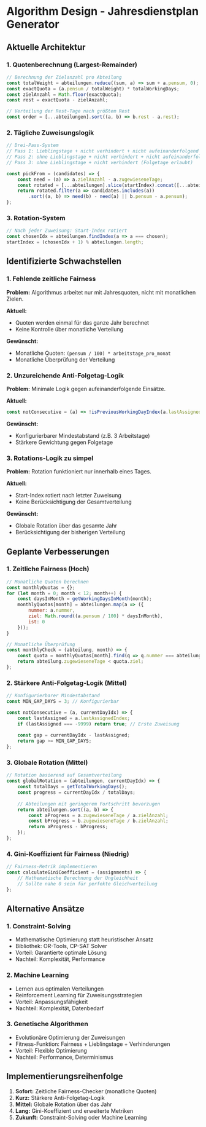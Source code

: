 # Algorithm Design - Jahresdienstplan Generator

## Aktuelle Architektur

### 1. Quotenberechnung (Largest-Remainder)
```javascript
// Berechnung der Zielanzahl pro Abteilung
const totalWeight = abteilungen.reduce((sum, a) => sum + a.pensum, 0);
const exactQuota = (a.pensum / totalWeight) * totalWorkingDays;
const zielAnzahl = Math.floor(exactQuota);
const rest = exactQuota - zielAnzahl;

// Verteilung der Rest-Tage nach größtem Rest
const order = [...abteilungen].sort((a, b) => b.rest - a.rest);
```

### 2. Tägliche Zuweisungslogik
```javascript
// Drei-Pass-System
// Pass 1: Lieblingstage + nicht verhindert + nicht aufeinanderfolgend
// Pass 2: ohne Lieblingstage + nicht verhindert + nicht aufeinanderfolgend  
// Pass 3: ohne Lieblingstage + nicht verhindert (Folgetage erlaubt)

const pickFrom = (candidates) => {
    const need = (a) => a.zielAnzahl - a.zugewieseneTage;
    const rotated = [...abteilungen].slice(startIndex).concat([...abteilungen].slice(0, startIndex));
    return rotated.filter(a => candidates.includes(a))
        .sort((a, b) => need(b) - need(a) || b.pensum - a.pensum);
};
```

### 3. Rotation-System
```javascript
// Nach jeder Zuweisung: Start-Index rotiert
const chosenIdx = abteilungen.findIndex(a => a === chosen);
startIndex = (chosenIdx + 1) % abteilungen.length;
```

## Identifizierte Schwachstellen

### 1. Fehlende zeitliche Fairness
**Problem:** Algorithmus arbeitet nur mit Jahresquoten, nicht mit monatlichen Zielen.

**Aktuell:**
- Quoten werden einmal für das ganze Jahr berechnet
- Keine Kontrolle über monatliche Verteilung

**Gewünscht:**
- Monatliche Quoten: `(pensum / 100) * arbeitstage_pro_monat`
- Monatliche Überprüfung der Verteilung

### 2. Unzureichende Anti-Folgetag-Logik
**Problem:** Minimale Logik gegen aufeinanderfolgende Einsätze.

**Aktuell:**
```javascript
const notConsecutive = (a) => !isPreviousWorkingDayIndex(a.lastAssignedIndex, dayIdx);
```

**Gewünscht:**
- Konfigurierbarer Mindestabstand (z.B. 3 Arbeitstage)
- Stärkere Gewichtung gegen Folgetage

### 3. Rotations-Logik zu simpel
**Problem:** Rotation funktioniert nur innerhalb eines Tages.

**Aktuell:**
- Start-Index rotiert nach letzter Zuweisung
- Keine Berücksichtigung der Gesamtverteilung

**Gewünscht:**
- Globale Rotation über das gesamte Jahr
- Berücksichtigung der bisherigen Verteilung

## Geplante Verbesserungen

### 1. Zeitliche Fairness (Hoch)
```javascript
// Monatliche Quoten berechnen
const monthlyQuotas = {};
for (let month = 0; month < 12; month++) {
    const daysInMonth = getWorkingDaysInMonth(month);
    monthlyQuotas[month] = abteilungen.map(a => ({
        nummer: a.nummer,
        ziel: Math.round((a.pensum / 100) * daysInMonth),
        ist: 0
    }));
}

// Monatliche Überprüfung
const monthlyCheck = (abteilung, month) => {
    const quota = monthlyQuotas[month].find(q => q.nummer === abteilung.nummer);
    return abteilung.zugewieseneTage < quota.ziel;
};
```

### 2. Stärkere Anti-Folgetag-Logik (Mittel)
```javascript
// Konfigurierbarer Mindestabstand
const MIN_GAP_DAYS = 3; // Konfigurierbar

const notConsecutive = (a, currentDayIdx) => {
    const lastAssigned = a.lastAssignedIndex;
    if (lastAssigned === -9999) return true; // Erste Zuweisung
    
    const gap = currentDayIdx - lastAssigned;
    return gap >= MIN_GAP_DAYS;
};
```

### 3. Globale Rotation (Mittel)
```javascript
// Rotation basierend auf Gesamtverteilung
const globalRotation = (abteilungen, currentDayIdx) => {
    const totalDays = getTotalWorkingDays();
    const progress = currentDayIdx / totalDays;
    
    // Abteilungen mit geringerem Fortschritt bevorzugen
    return abteilungen.sort((a, b) => {
        const aProgress = a.zugewieseneTage / a.zielAnzahl;
        const bProgress = b.zugewieseneTage / b.zielAnzahl;
        return aProgress - bProgress;
    });
};
```

### 4. Gini-Koeffizient für Fairness (Niedrig)
```javascript
// Fairness-Metrik implementieren
const calculateGiniCoefficient = (assignments) => {
    // Mathematische Berechnung der Ungleichheit
    // Sollte nahe 0 sein für perfekte Gleichverteilung
};
```

## Alternative Ansätze

### 1. Constraint-Solving
- Mathematische Optimierung statt heuristischer Ansatz
- Bibliothek: OR-Tools, CP-SAT Solver
- Vorteil: Garantierte optimale Lösung
- Nachteil: Komplexität, Performance

### 2. Machine Learning
- Lernen aus optimalen Verteilungen
- Reinforcement Learning für Zuweisungsstrategien
- Vorteil: Anpassungsfähigkeit
- Nachteil: Komplexität, Datenbedarf

### 3. Genetische Algorithmen
- Evolutionäre Optimierung der Zuweisungen
- Fitness-Funktion: Fairness + Lieblingstage + Verhinderungen
- Vorteil: Flexible Optimierung
- Nachteil: Performance, Determinismus

## Implementierungsreihenfolge

1. **Sofort:** Zeitliche Fairness-Checker (monatliche Quoten)
2. **Kurz:** Stärkere Anti-Folgetag-Logik
3. **Mittel:** Globale Rotation über das Jahr
4. **Lang:** Gini-Koeffizient und erweiterte Metriken
5. **Zukunft:** Constraint-Solving oder Machine Learning

